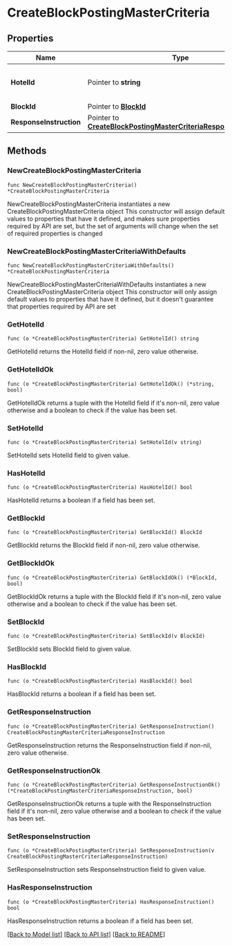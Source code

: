 # CreateBlockPostingMasterCriteria

## Properties

Name | Type | Description | Notes
------------ | ------------- | ------------- | -------------
**HotelId** | Pointer to **string** | Hotel Code of the business block. | [optional] 
**BlockId** | Pointer to [**BlockId**](BlockId.md) |  | [optional] 
**ResponseInstruction** | Pointer to [**CreateBlockPostingMasterCriteriaResponseInstruction**](CreateBlockPostingMasterCriteriaResponseInstruction.md) |  | [optional] 

## Methods

### NewCreateBlockPostingMasterCriteria

`func NewCreateBlockPostingMasterCriteria() *CreateBlockPostingMasterCriteria`

NewCreateBlockPostingMasterCriteria instantiates a new CreateBlockPostingMasterCriteria object
This constructor will assign default values to properties that have it defined,
and makes sure properties required by API are set, but the set of arguments
will change when the set of required properties is changed

### NewCreateBlockPostingMasterCriteriaWithDefaults

`func NewCreateBlockPostingMasterCriteriaWithDefaults() *CreateBlockPostingMasterCriteria`

NewCreateBlockPostingMasterCriteriaWithDefaults instantiates a new CreateBlockPostingMasterCriteria object
This constructor will only assign default values to properties that have it defined,
but it doesn't guarantee that properties required by API are set

### GetHotelId

`func (o *CreateBlockPostingMasterCriteria) GetHotelId() string`

GetHotelId returns the HotelId field if non-nil, zero value otherwise.

### GetHotelIdOk

`func (o *CreateBlockPostingMasterCriteria) GetHotelIdOk() (*string, bool)`

GetHotelIdOk returns a tuple with the HotelId field if it's non-nil, zero value otherwise
and a boolean to check if the value has been set.

### SetHotelId

`func (o *CreateBlockPostingMasterCriteria) SetHotelId(v string)`

SetHotelId sets HotelId field to given value.

### HasHotelId

`func (o *CreateBlockPostingMasterCriteria) HasHotelId() bool`

HasHotelId returns a boolean if a field has been set.

### GetBlockId

`func (o *CreateBlockPostingMasterCriteria) GetBlockId() BlockId`

GetBlockId returns the BlockId field if non-nil, zero value otherwise.

### GetBlockIdOk

`func (o *CreateBlockPostingMasterCriteria) GetBlockIdOk() (*BlockId, bool)`

GetBlockIdOk returns a tuple with the BlockId field if it's non-nil, zero value otherwise
and a boolean to check if the value has been set.

### SetBlockId

`func (o *CreateBlockPostingMasterCriteria) SetBlockId(v BlockId)`

SetBlockId sets BlockId field to given value.

### HasBlockId

`func (o *CreateBlockPostingMasterCriteria) HasBlockId() bool`

HasBlockId returns a boolean if a field has been set.

### GetResponseInstruction

`func (o *CreateBlockPostingMasterCriteria) GetResponseInstruction() CreateBlockPostingMasterCriteriaResponseInstruction`

GetResponseInstruction returns the ResponseInstruction field if non-nil, zero value otherwise.

### GetResponseInstructionOk

`func (o *CreateBlockPostingMasterCriteria) GetResponseInstructionOk() (*CreateBlockPostingMasterCriteriaResponseInstruction, bool)`

GetResponseInstructionOk returns a tuple with the ResponseInstruction field if it's non-nil, zero value otherwise
and a boolean to check if the value has been set.

### SetResponseInstruction

`func (o *CreateBlockPostingMasterCriteria) SetResponseInstruction(v CreateBlockPostingMasterCriteriaResponseInstruction)`

SetResponseInstruction sets ResponseInstruction field to given value.

### HasResponseInstruction

`func (o *CreateBlockPostingMasterCriteria) HasResponseInstruction() bool`

HasResponseInstruction returns a boolean if a field has been set.


[[Back to Model list]](../README.md#documentation-for-models) [[Back to API list]](../README.md#documentation-for-api-endpoints) [[Back to README]](../README.md)



